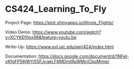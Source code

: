 # CS424_Learning_To_Fly

Project Page: https://piot.shinyapps.io/illinois_Flights/

Video Demo: https://www.youtube.com/watch?v=XCYKEf0px98&feature=youtu.be

Write-Up: https://www.evl.uic.edu/aej/424/index.html

Documentation: https://docs.google.com/document/d/1NFeI-vKfgFP56jWYi55FJcgeLF6MDmtRuWMcjCboMmw/
